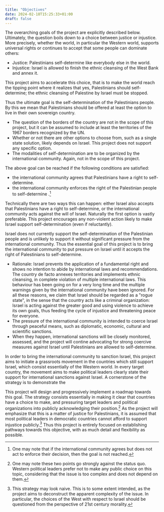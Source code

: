 ```yaml
---
title: "Objectives"
date: 2024-02-18T15:25:33+01:00
draft: false
---
```



The overarching goals of the project are explicitly described  below. 
Ultimately, the question boils down to a choice between justice or injustice. More precisely, whether the world, in particular the Western world, supports universal rights or continues to accept that some people can dominate others:

* Justice: Palestinians self-determine like everybody else in the world.
* Injustice: Israel is allowed to finish the ethnic cleansing of the West Bank and annex it.

This project aims to accelerate this choice, that is to make the world reach the tipping point where it realizes that yes, Palestinians should self-determine; the ethnic cleansing of Palestine by Israel must be stopped. 


Thus the ultimate goal is the self-determination of the Palestinians people. By this we mean that Palestinians should be offered at least the option to live in their own sovereign country.

* The question of the borders of the country are not in the scope of this project, but it can be assumed to include at least the territories of the 1967 borders recognized by the UN.
* Whether or not there are other options to choose from, such as a single state solution, likely depends on Israel. This project does not support any specific option.
* The modalities of self-determination are to be organized by the international community. Again, not in the scope of this project.

The above goal can be reached if the following conditions are satisfied:

* the international community agrees that Palestinians have a right to self-determine. 
* the international community enforces the right of the Palestinian people to self-determine .[^1]  


Technically there are two ways this can happen: either Israel also accepts that Palestinians have a right to self-determine, or the international community acts against the will of Israel. Naturally the first option is vastly preferable. This project encourages any non-violent action likely to make Israel support self-determination (even if reluctantly).

Israel does not currently support the self-determination of the Palestinian people and is unlikely to support it without significant pressure from the international community. Thus the essential goal of this project is to bring the international community to put pressure on Israel until it accepts the right of Palestinians to self-determine.

* Rationale: Israel prevents the application of a fundamental right and shows no intention to abide by international laws and recommendations. The country de facto annexes territories and implements ethnic cleansing, in complete violation of multiple international laws. This behaviour has been going on for a very long time and the multiple warnings given by the international community have been ignored. For all these reasons, we claim that Israel should be regarded as a "rogue state", in the sense that the country acts like a criminal organization: Israel is acting against the greater good and using violence to achieve its own goals, thus feeding the cycle of injustice and threatening peace for everyone.
* The pressure of the international community is intended to coerce Israel through peaceful means, such as diplomatic, economic, cultural and scientific sanctions.
* When they happen, international sanctions will be closely monitored, assessed, and the project will contine advocating for strong coercive measures against Israel until Palestinians are allowed to self-determine.


In order to bring the international community to sanction Israel, this project aims to initiate a grassroots movement in the countries which still support Israel, which consist essentially of the Western world. 
 In every target country, the movement aims to make political leaders clearly state their support for international sanctions against Israel. A cornerstone of the strategy is to demonstrate the 

This project will design and progressively implement a roadmap towards this goal. The strategy consists essentially in making it clear that countries have a choice to make, and pressuring target leaders and political organizations into publicly acknowledging their position.[^2] As the project will emphasize that this is a matter of justice for Palestinians, it is assumed that most political leaders in democratic countries cannot afford to support injustice publicly.[^3] Thus this project is entirely focused on establishing pathways towards this objective, with as much detail and flexibility as possible.





[^1]: One may note that if the international community agrees but does not act to enforce their decision, then the goal is not reached.

[^2]: One may note these two points go strongly against the status quo. Western political leaders prefer not to make any public choice on this topic, considering that the issue is too complex and does not depend on them.

[^3]: This strategy may look naive. This is to some extent intended, as the project aims to deconstruct the apparent complexity of the issue. In particular, the choices of the West with respect to Israel should be questioned from the perspective of 21st century morality. 




